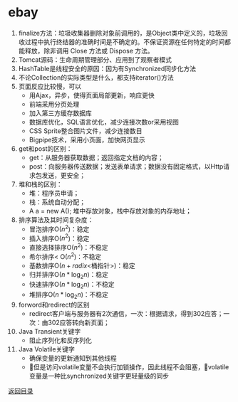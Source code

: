 # ebay
1. finalize方法：垃圾收集器删除对象前调用的，是Object类中定义的，垃圾回收过程中执行终结器的准确时间是不确定的。不保证资源在任何特定的时间都能释放，除非调用 Close 方法或 Dispose 方法。
2. Tomcat源码：生命周期管理部分、应用到了观察者模式
3. HashTable是线程安全的原因：因为有Synchronized同步化方法
4. 不论Collection的实际类型是什么，都支持iterator()方法
5. 页面反应比较慢，可以
    * 用Ajax，异步，使得页面局部更新，响应更快
    * 前端采用分页处理
    * 加入第三方缓存数据库
    * 数据库优化，SQL语言优化，减少连接次数or采用视图
    * CSS Sprite整合图片文件，减少连接数目
    * Bigpipe技术，采用小页面，加快网页显示
6. get和post的区别：
    * get：从服务器获取数据；返回指定文档的内容；
    * post：向服务器传送数据；发送表单请求；数据没有固定格式，以Http请求包发送，更安全；
7. 堆和栈的区别：
    * 堆：程序员申请；
    * 栈：系统自动分配；
    * A a = new A(); 堆中存放对象，栈中存放对象的内存地址；
8. 排序算法及其时间复杂度：
    * 冒泡排序O($n^2$)：稳定
    * 插入排序O($n^2$)：稳定
    * 直接选择排序O($n^2$)：不稳定
    * 希尔排序< O($n^2$)：不稳定
    * 基数排序O($n+radix$<桶指针>)：稳定
    * 归并排序O($n*\log_{2}n$)：稳定
    * 快速排序O($n*\log_{2}n$)：不稳定
    * 堆排序O($n*\log_{2}n$)：不稳定
9. forword和redirect的区别
    * redirect客户端与服务器有2次通信，一次：根据请求，得到302应答；一次：由302应答转向新页面；
10. Java Transient关键字
    * 阻止序列化和反序列化
11. Java Volatile关键字
    * 确保变量的更新通知到其他线程
    * 但是访问volatile变量不会执行加锁操作，因此线程不会阻塞，volatile变量是一种比synchronized关键字更轻量级的同步

[返回目录](../CONTENTS.md)